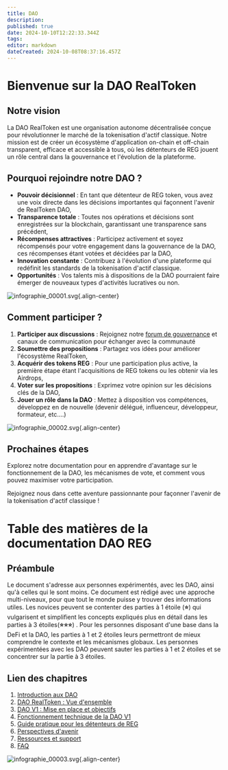 ```yaml
---
title: DAO
description: 
published: true
date: 2024-10-10T12:22:33.344Z
tags: 
editor: markdown
dateCreated: 2024-10-08T08:37:16.457Z
---
```


# Bienvenue sur la DAO RealToken

## Notre vision

La DAO RealToken est une organisation autonome décentralisée conçue pour révolutionner le marché de la tokenisation d'actif classique. Notre mission est de créer un écosystème d'application on-chain et off-chain transparent, efficace et accessible à tous, où les détenteurs de REG jouent un rôle central dans la gouvernance et l'évolution de la plateforme.

## Pourquoi rejoindre notre DAO ?

- **Pouvoir décisionnel** : En tant que détenteur de REG token, vous avez une voix directe dans les décisions importantes qui façonnent l'avenir de RealToken DAO,
- **Transparence totale** : Toutes nos opérations et décisions sont enregistrées sur la blockchain, garantissant une transparence sans précédent,
- **Récompenses attractives** : Participez activement et soyez récompensés pour votre engagement dans la gouvernance de la DAO, ces récompenses étant votées et décidées par la DAO,
- **Innovation constante** : Contribuez à l'évolution d'une plateforme qui redéfinit les standards de la tokenisation d'actif classique.
- **Opportunités** : Vos talents mis à dispositions de la DAO pourraient faire émerger de nouveaux types d'activités lucratives ou non.

![infographie_00001.svg](/fr/fr/assets/img/infographie_00001.svg){.align-center}

## Comment participer ?

1.  **Participer aux discussions** : Rejoignez notre [forum de gouvernance](https://forum.realtoken.community/) et canaux de communication pour échanger avec la communauté
2.  **Soumettre des propositions** : Partagez vos idées pour améliorer l'écosystème RealToken,
3.  **Acquérir des tokens REG** : Pour une participation plus active, la première étape étant l'acquisitions de REG tokens ou les obtenir via les Airdrops,
4.  **Voter sur les propositions** : Exprimez votre opinion sur les décisions clés de la DAO,
5.  **Jouer un rôle dans la DAO** : Mettez à disposition vos compétences, développez en de nouvelle (devenir délégué, influenceur, développeur, formateur, etc….)

![infographie_00002.svg](/fr/fr/assets/img/infographie_00002.svg){.align-center}

## Prochaines étapes

Explorez notre documentation pour en apprendre d'avantage sur le fonctionnement de la DAO, les mécanismes de vote, et comment vous pouvez maximiser votre participation.

Rejoignez nous dans cette aventure passionnante pour façonner l'avenir de la tokenisation d'actif classique !

# Table des matières de la documentation DAO REG

## Préambule

Le document s'adresse aux personnes expérimentés, avec les DAO, ainsi qu'à celles qui le sont moins. Ce document est rédigé avec une approche multi-niveaux, pour que tout le monde puisse y trouver des informations utiles. Les novices peuvent se contenter des parties à 1 étoile (**⭐**) qui vulgarisent et simplifient les concepts expliqués plus en détail dans les parties à 3 étoiles(**⭐⭐⭐**) . Pour les personnes disposant d'une base dans la DeFi et la DAO, les parties à 1 et 2 étoiles leurs permettront de mieux comprendre le contexte et les mécanismes globaux. Les personnes expérimentées avec les DAO peuvent sauter les parties à 1 et 2 étoiles et se concentrer sur la partie à 3 étoiles.

## Lien des chapitres

1.  [Introduction aux DAO](/fr/DAO/Introduction)
1.  [DAO RealToken : Vue d'ensemble](/fr/DAO/DAO_RealToken)
1.  [DAO V1 : Mise en place et objectifs](/fr/DAO/Phase1)
1.  [Fonctionnement technique de la DAO V1](/fr/DAO/Fonctionnement)
1.  [Guide pratique pour les détenteurs de REG](/fr/DAO/Guide_Pratique)
1.  [Perspectives d'avenir](/fr/DAO/Perspectives)
1.  [Ressources et support](/fr/DAO/Ressources)
1.  [FAQ](/fr/DAO/FAQ)

![infographie_00003.svg](/fr/fr/assets/img/infographie_00003.svg){.align-center}
